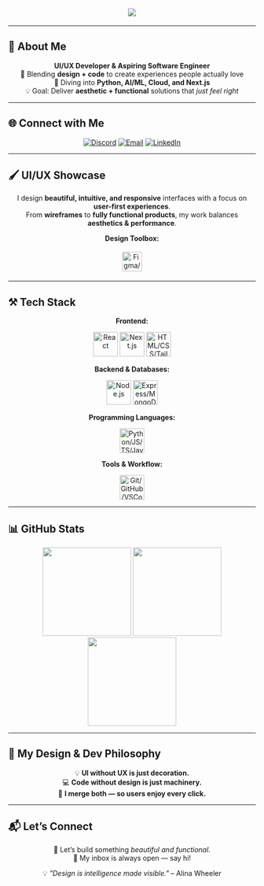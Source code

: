 <!-- Animated Header -->
<h1 align="center">
  <img src="https://readme-typing-svg.herokuapp.com?font=Righteous&size=35&center=true&vCenter=true&width=650&height=70&duration=4000&lines=Hi+There!+👋;I'm+Naveed+Ahmed+Syed!;UI/UX+Designer+%26+Software+Developer;Turning+Ideas+Into+Pixel-Perfect+Reality..." />
</h1>

---

## 💼 About Me
<div align="center">

**UI/UX Developer & Aspiring Software Engineer**  
🎯 Blending **design + code** to create experiences people actually love  
🚀 Diving into **Python, AI/ML, Cloud, and Next.js**  
💡 Goal: Deliver **aesthetic + functional** solutions that *just feel right*  

</div>

---

## 🌐 Connect with Me
<div align="center">
  <a href="https://discord.gg/dangergamer" target="_blank"><img src="https://img.shields.io/badge/Discord-%237289DA.svg?style=for-the-badge&logo=discord&logoColor=white" alt="Discord"/></a>
  <a href="mailto:syednaveed2006@gmail.com"><img src="https://img.shields.io/badge/Email-%23D14836.svg?style=for-the-badge&logo=gmail&logoColor=white" alt="Email"/></a>
  <a href="https://www.linkedin.com/in/naveed-ahmed-syed-17862132/" target="_blank"><img src="https://img.shields.io/badge/LinkedIn-%230A66C2.svg?style=for-the-badge&logo=linkedin&logoColor=white" alt="LinkedIn"/></a>
</div>

---

## 🖌️ UI/UX Showcase
<div align="center">

I design **beautiful, intuitive, and responsive** interfaces with a focus on **user-first experiences**.  
From **wireframes** to **fully functional products**, my work balances **aesthetics & performance**.

**Design Toolbox:**  
<div>
  <img src="https://skillicons.dev/icons?i=figma,xd,photoshop,illustrator,tailwind,bootstrap,mui" height="40" style="margin:5px;" title="Figma/Adobe/XD/Frameworks"/>
</div>

</div>

---

## ⚒️ Tech Stack
<div align="center">

**Frontend:**  
<div>
  <a href="#"><img src="https://skillicons.dev/icons?i=react" height="50" title="React" /></a>
  <a href="#"><img src="https://skillicons.dev/icons?i=nextjs" height="50" title="Next.js" /></a>
  <a href="#"><img src="https://skillicons.dev/icons?i=html,css,tailwind,bootstrap,mui" height="50" title="HTML/CSS/Tailwind/Bootstrap/MUI" /></a>
</div>

**Backend & Databases:**  
<div>
  <a href="#"><img src="https://skillicons.dev/icons?i=nodejs" height="50" title="Node.js" /></a>
  <a href="#"><img src="https://skillicons.dev/icons?i=express,mongodb,mysql,firebase,flask" height="50" title="Express/MongoDB/MySQL/Firebase/Flask" /></a>
</div>

**Programming Languages:**  
<div>
  <a href="#"><img src="https://skillicons.dev/icons?i=python,javascript,typescript,java,c" height="50" title="Python/JS/TS/Java/C" /></a>
</div>

**Tools & Workflow:**  
<div>
  <a href="#"><img src="https://skillicons.dev/icons?i=git,github,vscode,postman" height="50" title="Git/GitHub/VSCode/Postman" /></a>
</div>

</div>

---

## 📊 GitHub Stats
<div align="center">

<img src="https://github-readme-stats.vercel.app/api?username=NaveedAhmeds&theme=nightowl&hide_border=false&include_all_commits=true&count_private=true" height="180px"/>  
<img src="https://github-readme-streak-stats.herokuapp.com/?user=NaveedAhmeds&theme=nightowl&hide_border=false" height="180px"/>  
<img src="https://github-readme-stats.vercel.app/api/top-langs/?username=NaveedAhmeds&theme=nightowl&layout=compact&hide_border=false" height="180px"/>

</div>

---

## 🎯 My Design & Dev Philosophy
<div align="center">

💡 **UI without UX is just decoration.**  
💻 **Code without design is just machinery.**  
🎨 **I merge both — so users enjoy every click.**  

</div>

---

## 📬 Let’s Connect
<div align="center">

💬 Let’s build something *beautiful and functional*.  
📩 My inbox is always open — say hi!  

💡 *"Design is intelligence made visible."* – Alina Wheeler  

</div>
